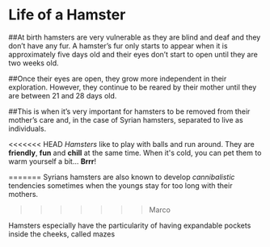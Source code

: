 # Life of a Hamster
##At birth hamsters are very vulnerable as they are blind and deaf and they don’t have any fur. A hamster’s fur only starts to appear when it is approximately five days old and their eyes don’t start to open until they are two weeks old.

##Once their eyes are open, they grow more independent in their exploration. However, they continue to be reared by their mother until they are between 21 and 28 days old.

##This is when it’s very important for hamsters to be removed from their mother’s care and, in the case of Syrian hamsters, separated to live as individuals. 

<<<<<<< HEAD
*Hamsters* like to play with balls and run around. They are **friendly**, **fun** and **chill** at the same time. When it's cold, you can pet them to warm yourself a bit... **Brrr**!

=======
Syrians hamsters are also known to develop *cannibalistic* tendencies sometimes when the youngs stay for too long with their mothers.
>>>>>>> Marco

Hamsters especially have the particularity of having expandable pockets inside the cheeks, called mazes

